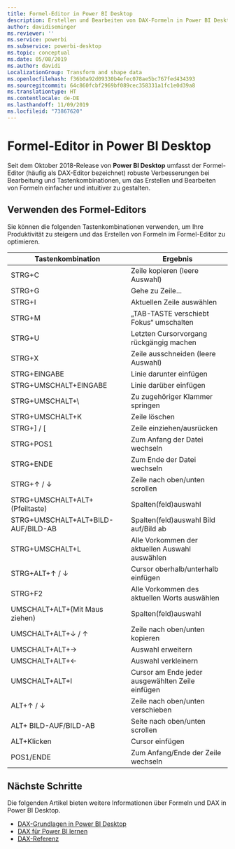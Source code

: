 ```yaml
---
title: Formel-Editor in Power BI Desktop
description: Erstellen und Bearbeiten von DAX-Formeln in Power BI Desktop
author: davidiseminger
ms.reviewer: ''
ms.service: powerbi
ms.subservice: powerbi-desktop
ms.topic: conceptual
ms.date: 05/08/2019
ms.author: davidi
LocalizationGroup: Transform and shape data
ms.openlocfilehash: f36b0a92d09330b4efec078ae5bc767fed434393
ms.sourcegitcommit: 64c860fcbf2969bf089cec358331a1fc1e0d39a8
ms.translationtype: HT
ms.contentlocale: de-DE
ms.lasthandoff: 11/09/2019
ms.locfileid: "73867620"
---
```

# <a name="formula-editor-in-power-bi-desktop"></a>Formel-Editor in Power BI Desktop

Seit dem Oktober 2018-Release von **Power BI Desktop** umfasst der Formel-Editor (häufig als DAX-Editor bezeichnet) robuste Verbesserungen bei Bearbeitung und Tastenkombinationen, um das Erstellen und Bearbeiten von Formeln einfacher und intuitiver zu gestalten. 

## <a name="using-the-formula-editor"></a>Verwenden des Formel-Editors

Sie können die folgenden Tastenkombinationen verwenden, um Ihre Produktivität zu steigern und das Erstellen von Formeln im Formel-Editor zu optimieren.


|Tastenkombination  |Ergebnis  |
|---------|---------|
|STRG+C  | Zeile kopieren (leere Auswahl) |
|STRG+G  |Gehe zu Zeile... |
|STRG+I  |Aktuellen Zeile auswählen  |
|STRG+M  |„TAB-TASTE verschiebt Fokus“ umschalten |
|STRG+U  |Letzten Cursorvorgang rückgängig machen  |
|STRG+X   | Zeile ausschneiden (leere Auswahl) |
|STRG+EINGABE  |Linie darunter einfügen  |
|STRG+UMSCHALT+EINGABE  |Linie darüber einfügen  |
|STRG+UMSCHALT+\  |Zu zugehöriger Klammer springen  |
|STRG+UMSCHALT+K  |Zeile löschen  |
|STRG+] / [  |Zeile einziehen/ausrücken  |
|STRG+POS1  |Zum Anfang der Datei wechseln  |
|STRG+ENDE  |Zum Ende der Datei wechseln  |
|STRG+↑ / ↓   |Zeile nach oben/unten scrollen  |
|STRG+UMSCHALT+ALT+(Pfeiltaste)  |Spalten(feld)auswahl  |
|STRG+UMSCHALT+ALT+BILD-AUF/BILD-AB  |Spalten(feld)auswahl Bild auf/Bild ab |
|STRG+UMSCHALT+L  |Alle Vorkommen der aktuellen Auswahl auswählen |
|STRG+ALT+↑ / ↓  |Cursor oberhalb/unterhalb einfügen  |
|STRG+F2  |Alle Vorkommen des aktuellen Worts auswählen | 
|UMSCHALT+ALT+(Mit Maus ziehen) |Spalten(feld)auswahl  |
|UMSCHALT+ALT+↓ / ↑  |Zeile nach oben/unten kopieren  |
|UMSCHALT+ALT+→  |Auswahl erweitern  |
|UMSCHALT+ALT+←  |Auswahl verkleinern |
|UMSCHALT+ALT+I  |Cursor am Ende jeder ausgewählten Zeile einfügen |
|ALT+↑ / ↓  | Zeile nach oben/unten verschieben |
|ALT+ BILD-AUF/BILD-AB  |Seite nach oben/unten scrollen  |
|ALT+Klicken  |Cursor einfügen  |
|POS1/ENDE  |Zum Anfang/Ende der Zeile wechseln  |

## <a name="next-steps"></a>Nächste Schritte

Die folgenden Artikel bieten weitere Informationen über Formeln und DAX in Power BI Desktop.

* [DAX-Grundlagen in Power BI Desktop](desktop-quickstart-learn-dax-basics.md)
* [DAX für Power BI lernen](https://docs.microsoft.com/power-bi/guided-learning/introductiontodax?tutorial-step=1)
* [DAX-Referenz](https://msdn.microsoft.com/query-bi/dax/data-analysis-expressions-dax-reference)

